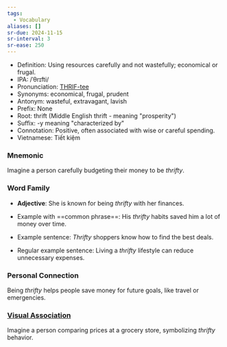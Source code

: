 ```yaml
---
tags:
  - Vocabulary
aliases: []
sr-due: 2024-11-15
sr-interval: 3
sr-ease: 250
---
```


- Definition: Using resources carefully and not wastefully; economical or frugal.
- IPA: /ˈθrɪfti/
- Pronunciation: [THRIF-tee](https://www.google.com/search?q=how+to+pronounce+thrifty)
- Synonyms: economical, frugal, prudent
- Antonym: wasteful, extravagant, lavish
- Prefix: None
- Root: thrift (Middle English thrift - meaning "prosperity")
- Suffix: -y meaning "characterized by"
- Connotation: Positive, often associated with wise or careful spending.
- Vietnamese: Tiết kiệm

### Mnemonic

Imagine a person carefully budgeting their money to be *thrifty*.

### Word Family

- **Adjective**: She is known for being *thrifty* with her finances.
  
- Example with ==common phrase==: His *thrifty* habits saved him a lot of money over time.
- Example sentence: *Thrifty* shoppers know how to find the best deals.
- Regular example sentence: Living a *thrifty* lifestyle can reduce unnecessary expenses.

### Personal Connection

Being *thrifty* helps people save money for future goals, like travel or emergencies.

### [Visual Association](https://www.google.com/search?tbm=isch&q=thrifty)

Imagine a person comparing prices at a grocery store, symbolizing *thrifty* behavior.
